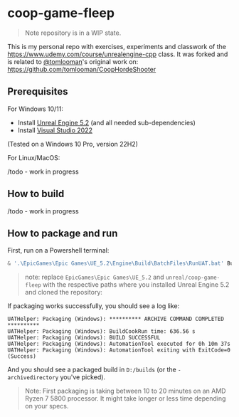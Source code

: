 # coop-game-fleep

> Note repository is in a WIP state.

This is my personal repo with exercises, experiments and classwork of the <https://www.udemy.com/course/unrealengine-cpp> class.
It was forked and is related to [@tomlooman](https://github.com/tomlooman)'s original work on: <https://github.com/tomlooman/CoopHordeShooter>

## Prerequisites

For Windows 10/11:

- Install [Unreal Engine 5.2](https://www.unrealengine.com/en-US/download) (and all needed sub-dependencies)
- Install [Visual Studio 2022](https://visualstudio.microsoft.com/vs/)

(Tested on a Windows 10 Pro, version 22H2)

For Linux/MacOS:

/todo - work in progress

## How to build

/todo - work in progress

## How to package and run

First, run on a Powershell terminal:

```powershell
& '.\EpicGames\Epic Games\UE_5.2\Engine\Build\BatchFiles\RunUAT.bat' BuildCookRun -project="D:/unreal/coop-game-fleep/CoopGameFleep.uproject" -nop4 -utf8output -nocompileeditor -skipbuildeditor -cook -project="D:/unreal/coop-game-fleep/CoopGameFleep.uproject" -target=CoopGameFleep -platform=Win64 -installed -stage -archive -package -build -pak -iostore -compressed -prereqs -archivedirectory="D:/builds" -clientconfig=Development -nocompile -nocompileuat
```

> note: replace `EpicGames\Epic Games\UE_5.2` and `unreal/coop-game-fleep` with the respective paths where you installed Unreal Engine 5.2 and cloned the repository:

If packaging works successfully, you should see a log like:

```plaintext
UATHelper: Packaging (Windows): ********** ARCHIVE COMMAND COMPLETED **********
UATHelper: Packaging (Windows): BuildCookRun time: 636.56 s
UATHelper: Packaging (Windows): BUILD SUCCESSFUL
UATHelper: Packaging (Windows): AutomationTool executed for 0h 10m 37s
UATHelper: Packaging (Windows): AutomationTool exiting with ExitCode=0 (Success)
```

And you should see a packaged build in `D:/builds` (or the `-archivedirectory` you've picked).

> Note: First packaging is taking between 10 to 20 minutes on an AMD Ryzen 7 5800 processor. It might take longer or less time depending on your specs.

